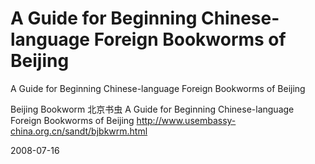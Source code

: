 # A Guide for Beginning Chinese-language Foreign Bookworms of Beijing

A Guide for Beginning Chinese-language Foreign Bookworms of Beijing
 
Beijing Bookworm 北京书虫
A Guide for Beginning Chinese-language Foreign Bookworms of Beijing
http://www.usembassy-china.org.cn/sandt/bjbkwrm.html


2008-07-16